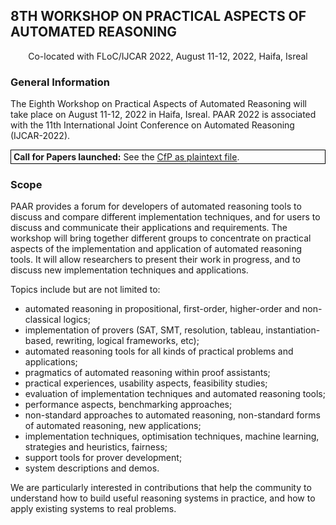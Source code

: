 ## 8TH WORKSHOP ON PRACTICAL ASPECTS OF AUTOMATED REASONING
<p style="text-align: center;">Co-located with FLoC/IJCAR 2022, August 11-12, 2022, Haifa, Isreal</p>

### General Information
The Eighth Workshop on Practical Aspects of Automated Reasoning will take place on August 11-12, 2022
in Haifa, Isreal. PAAR 2022 is associated with the 11th International Joint Conference on Automated Reasoning (IJCAR-2022).

<p style="border:1px solid black;padding: 2px 4px"><span style="font-weight: bold">Call for Papers launched:</span> See the <a href="cfp-paar2022.txt">CfP as plaintext file</a>.</p>


### Scope
PAAR provides a forum for developers of automated reasoning tools to discuss and compare different
implementation techniques, and for users to discuss and communicate their applications
and requirements. The workshop will bring together different groups to concentrate on practical
aspects of the implementation and application of automated reasoning tools. It will allow
researchers to present their work in progress, and to discuss new implementation techniques and
applications.

Topics include but are not limited to:

* automated reasoning in propositional, first-order, higher-order and non-classical logics;
* implementation of provers (SAT, SMT, resolution, tableau, instantiation-based, rewriting, logical frameworks, etc);
* automated reasoning tools for all kinds of practical problems and applications;
* pragmatics of automated reasoning within proof assistants;
* practical experiences, usability aspects, feasibility studies;
* evaluation of implementation techniques and automated reasoning tools;
* performance aspects, benchmarking approaches;
* non-standard approaches to automated reasoning, non-standard forms of automated reasoning, new applications;
* implementation techniques, optimisation techniques, machine learning, strategies and heuristics, fairness;
* support tools for prover development;
* system descriptions and demos.

We are particularly interested in contributions that help the community to understand how to build
useful reasoning systems in practice, and how to apply existing systems to real problems.

